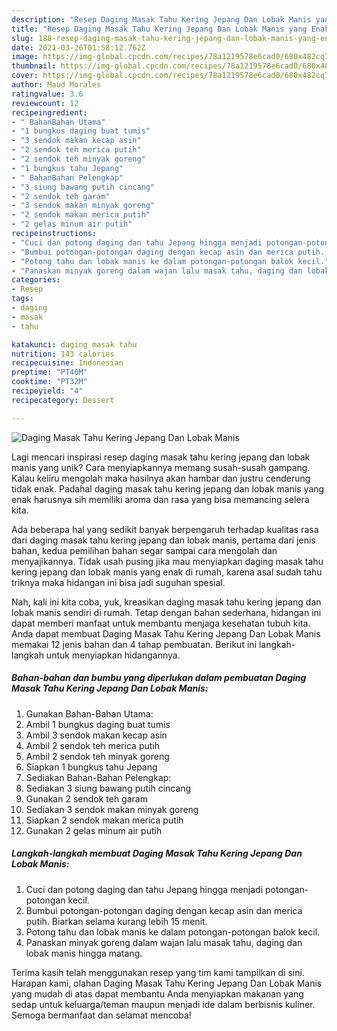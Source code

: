 ```yaml
---
description: "Resep Daging Masak Tahu Kering Jepang Dan Lobak Manis yang Enak Banget"
title: "Resep Daging Masak Tahu Kering Jepang Dan Lobak Manis yang Enak Banget"
slug: 188-resep-daging-masak-tahu-kering-jepang-dan-lobak-manis-yang-enak-banget
date: 2021-03-26T01:58:12.762Z
image: https://img-global.cpcdn.com/recipes/78a1219578e6cad0/680x482cq70/daging-masak-tahu-kering-jepang-dan-lobak-manis-foto-resep-utama.jpg
thumbnail: https://img-global.cpcdn.com/recipes/78a1219578e6cad0/680x482cq70/daging-masak-tahu-kering-jepang-dan-lobak-manis-foto-resep-utama.jpg
cover: https://img-global.cpcdn.com/recipes/78a1219578e6cad0/680x482cq70/daging-masak-tahu-kering-jepang-dan-lobak-manis-foto-resep-utama.jpg
author: Maud Morales
ratingvalue: 3.6
reviewcount: 12
recipeingredient:
- " BahanBahan Utama"
- "1 bungkus daging buat tumis"
- "3 sendok makan kecap asin"
- "2 sendok teh merica putih"
- "2 sendok teh minyak goreng"
- "1 bungkus tahu Jepang"
- " BahanBahan Pelengkap"
- "3 siung bawang putih cincang"
- "2 sendok teh garam"
- "3 sendok makan minyak goreng"
- "2 sendok makan merica putih"
- "2 gelas minum air putih"
recipeinstructions:
- "Cuci dan potong daging dan tahu Jepang hingga menjadi potongan-potongan kecil."
- "Bumbui potongan-potongan daging dengan kecap asin dan merica putih. Biarkan selama kurang lebih 15 menit."
- "Potong tahu dan lobak manis ke dalam potongan-potongan balok kecil."
- "Panaskan minyak goreng dalam wajan lalu masak tahu, daging dan lobak manis hingga matang."
categories:
- Resep
tags:
- daging
- masak
- tahu

katakunci: daging masak tahu 
nutrition: 143 calories
recipecuisine: Indonesian
preptime: "PT40M"
cooktime: "PT32M"
recipeyield: "4"
recipecategory: Dessert

---
```



![Daging Masak Tahu Kering Jepang Dan Lobak Manis](https://img-global.cpcdn.com/recipes/78a1219578e6cad0/680x482cq70/daging-masak-tahu-kering-jepang-dan-lobak-manis-foto-resep-utama.jpg)

Lagi mencari inspirasi resep daging masak tahu kering jepang dan lobak manis yang unik? Cara menyiapkannya memang susah-susah gampang. Kalau keliru mengolah maka hasilnya akan hambar dan justru cenderung tidak enak. Padahal daging masak tahu kering jepang dan lobak manis yang enak harusnya sih memiliki aroma dan rasa yang bisa memancing selera kita.



Ada beberapa hal yang sedikit banyak berpengaruh terhadap kualitas rasa dari daging masak tahu kering jepang dan lobak manis, pertama dari jenis bahan, kedua pemilihan bahan segar sampai cara mengolah dan menyajikannya. Tidak usah pusing jika mau menyiapkan daging masak tahu kering jepang dan lobak manis yang enak di rumah, karena asal sudah tahu triknya maka hidangan ini bisa jadi suguhan spesial.


Nah, kali ini kita coba, yuk, kreasikan daging masak tahu kering jepang dan lobak manis sendiri di rumah. Tetap dengan bahan sederhana, hidangan ini dapat memberi manfaat untuk membantu menjaga kesehatan tubuh kita. Anda dapat membuat Daging Masak Tahu Kering Jepang Dan Lobak Manis memakai 12 jenis bahan dan 4 tahap pembuatan. Berikut ini langkah-langkah untuk menyiapkan hidangannya.

<!--inarticleads1-->

##### Bahan-bahan dan bumbu yang diperlukan dalam pembuatan Daging Masak Tahu Kering Jepang Dan Lobak Manis:

1. Gunakan  Bahan-Bahan Utama:
1. Ambil 1 bungkus daging buat tumis
1. Ambil 3 sendok makan kecap asin
1. Ambil 2 sendok teh merica putih
1. Ambil 2 sendok teh minyak goreng
1. Siapkan 1 bungkus tahu Jepang
1. Sediakan  Bahan-Bahan Pelengkap:
1. Sediakan 3 siung bawang putih cincang
1. Gunakan 2 sendok teh garam
1. Sediakan 3 sendok makan minyak goreng
1. Siapkan 2 sendok makan merica putih
1. Gunakan 2 gelas minum air putih




<!--inarticleads2-->

##### Langkah-langkah membuat Daging Masak Tahu Kering Jepang Dan Lobak Manis:

1. Cuci dan potong daging dan tahu Jepang hingga menjadi potongan-potongan kecil.
1. Bumbui potongan-potongan daging dengan kecap asin dan merica putih. Biarkan selama kurang lebih 15 menit.
1. Potong tahu dan lobak manis ke dalam potongan-potongan balok kecil.
1. Panaskan minyak goreng dalam wajan lalu masak tahu, daging dan lobak manis hingga matang.




Terima kasih telah menggunakan resep yang tim kami tampilkan di sini. Harapan kami, olahan Daging Masak Tahu Kering Jepang Dan Lobak Manis yang mudah di atas dapat membantu Anda menyiapkan makanan yang sedap untuk keluarga/teman maupun menjadi ide dalam berbisnis kuliner. Semoga bermanfaat dan selamat mencoba!
